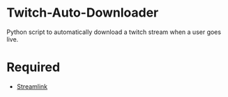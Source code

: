# Twitch-Auto-Downloader
Python script to automatically download a twitch stream when a user goes live.
# Required 
* [Streamlink](https://streamlink.github.io/) 
